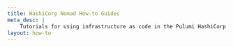 ```yaml
---
title: HashiCorp Nomad How-to Guides
meta_desc: |
    Tutorials for using infrastructure as code in the Pulumi HashiCorp Nomad package
layout: how-to
---
```

